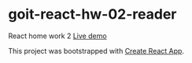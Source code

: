 # goit-react-hw-02-reader

React home work 2
[Live demo](https://yevhenkonyk.github.io/goit-react-hw-02-reader/)

This project was bootstrapped with
[Create React App](https://github.com/facebook/create-react-app).
